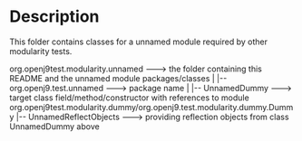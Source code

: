 <!--
  Copyright (c) 2018, 2019 IBM Corp. and others
 
  This program and the accompanying materials are made available under
  the terms of the Eclipse Public License 2.0 which accompanies this
  distribution and is available at https://www.eclipse.org/legal/epl-2.0/
  or the Apache License, Version 2.0 which accompanies this distribution and
  is available at https://www.apache.org/licenses/LICENSE-2.0.
 
  This Source Code may also be made available under the following
  Secondary Licenses when the conditions for such availability set
  forth in the Eclipse Public License, v. 2.0 are satisfied: GNU
  General Public License, version 2 with the GNU Classpath
  Exception [1] and GNU General Public License, version 2 with the
  OpenJDK Assembly Exception [2].
 
  [1] https://www.gnu.org/software/classpath/license.html
  [2] http://openjdk.java.net/legal/assembly-exception.html
 
  SPDX-License-Identifier: EPL-2.0 OR Apache-2.0 OR GPL-2.0 WITH Classpath-exception-2.0 OR LicenseRef-GPL-2.0 WITH Assembly-exception
-->
# Description

This folder contains classes for a unnamed module required by other modularity tests.

org.openj9test.modularity.unnamed   ---> the folder containing this README and the unnamed module packages/classes
  |
  |-- org.openj9.test.unnamed   ---> package name
                          |
                          |-- UnnamedDummy   ---> target class field/method/constructor with references to module org.openj9test.modularity.dummy/org.openj9.test.modularity.dummy.Dummy
                          |-- UnnamedReflectObjects   ---> providing reflection objects from class UnnamedDummy above
